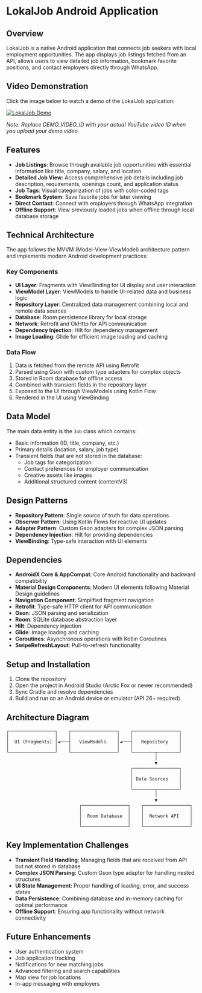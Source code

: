 # LokalJob Android Application

## Overview
LokalJob is a native Android application that connects job seekers with local employment opportunities. The app displays job listings fetched from an API, allows users to view detailed job information, bookmark favorite positions, and contact employers directly through WhatsApp.

## Video Demonstration
Click the image below to watch a demo of the LokalJob application:

[![LokalJob Demo](https://img.youtube.com/vi/DEMO_VIDEO_ID/0.jpg)](https://www.youtube.com/watch?v=DEMO_VIDEO_ID "LokalJob Demo")

*Note: Replace DEMO_VIDEO_ID with your actual YouTube video ID when you upload your demo video.*

## Features
- **Job Listings**: Browse through available job opportunities with essential information like title, company, salary, and location
- **Detailed Job View**: Access comprehensive job details including job description, requirements, openings count, and application status
- **Job Tags**: Visual categorization of jobs with color-coded tags
- **Bookmark System**: Save favorite jobs for later viewing
- **Direct Contact**: Connect with employers through WhatsApp integration
- **Offline Support**: View previously loaded jobs when offline through local database storage

## Technical Architecture
The app follows the MVVM (Model-View-ViewModel) architecture pattern and implements modern Android development practices:

### Key Components
- **UI Layer**: Fragments with ViewBinding for UI display and user interaction
- **ViewModel Layer**: ViewModels to handle UI-related data and business logic
- **Repository Layer**: Centralized data management combining local and remote data sources
- **Database**: Room persistence library for local storage
- **Network**: Retrofit and OkHttp for API communication
- **Dependency Injection**: Hilt for dependency management
- **Image Loading**: Glide for efficient image loading and caching

### Data Flow
1. Data is fetched from the remote API using Retrofit
2. Parsed using Gson with custom type adapters for complex objects
3. Stored in Room database for offline access
4. Combined with transient fields in the repository layer
5. Exposed to the UI through ViewModels using Kotlin Flow
6. Rendered in the UI using ViewBinding

## Data Model
The main data entity is the `Job` class which contains:
- Basic information (ID, title, company, etc.)
- Primary details (location, salary, job type)
- Transient fields that are not stored in the database:
  - Job tags for categorization
  - Contact preferences for employer communication
  - Creative assets like images
  - Additional structured content (contentV3)

## Design Patterns
- **Repository Pattern**: Single source of truth for data operations
- **Observer Pattern**: Using Kotlin Flows for reactive UI updates
- **Adapter Pattern**: Custom Gson adapters for complex JSON parsing
- **Dependency Injection**: Hilt for providing dependencies
- **ViewBinding**: Type-safe interaction with UI elements

## Dependencies
- **AndroidX Core & AppCompat**: Core Android functionality and backward compatibility
- **Material Design Components**: Modern UI elements following Material Design guidelines
- **Navigation Component**: Simplified fragment navigation
- **Retrofit**: Type-safe HTTP client for API communication
- **Gson**: JSON parsing and serialization
- **Room**: SQLite database abstraction layer
- **Hilt**: Dependency injection
- **Glide**: Image loading and caching
- **Coroutines**: Asynchronous operations with Kotlin Coroutines
- **SwipeRefreshLayout**: Pull-to-refresh functionality

## Setup and Installation
1. Clone the repository
2. Open the project in Android Studio (Arctic Fox or newer recommended)
3. Sync Gradle and resolve dependencies
4. Build and run on an Android device or emulator (API 26+ required)

## Architecture Diagram
```
┌─────────────────┐    ┌─────────────────┐    ┌─────────────────┐
│                 │    │                 │    │                 │
│  UI (Fragments) │◄───┤   ViewModels    │◄───┤   Repository    │
│                 │    │                 │    │                 │
└─────────────────┘    └─────────────────┘    └────────┬────────┘
                                                       │
                                                       ▼
                                              ┌─────────────────┐
                                              │                 │
                                              │ Data Sources    │
                                              │                 │
                                              └────────┬────────┘
                                                       │
                                                       ▼
                           ┌─────────────────┐    ┌─────────────────┐
                           │                 │    │                 │
                           │  Room Database  │    │  Network API    │
                           │                 │    │                 │
                           └─────────────────┘    └─────────────────┘
```

## Key Implementation Challenges
- **Transient Field Handling**: Managing fields that are received from API but not stored in database
- **Complex JSON Parsing**: Custom Gson type adapter for handling nested structures
- **UI State Management**: Proper handling of loading, error, and success states
- **Data Persistence**: Combining database and in-memory caching for optimal performance
- **Offline Support**: Ensuring app functionality without network connectivity

## Future Enhancements
- User authentication system
- Job application tracking
- Notifications for new matching jobs
- Advanced filtering and search capabilities
- Map view for job locations
- In-app messaging with employers 